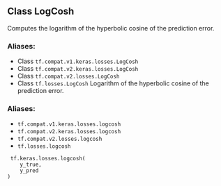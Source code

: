 ## Class LogCosh
Computes the logarithm of the hyperbolic cosine of the prediction error.
### Aliases:
- Class `tf.compat.v1.keras.losses.LogCosh`
- Class `tf.compat.v2.keras.losses.LogCosh`
- Class `tf.compat.v2.losses.LogCosh`
- Class `tf.losses.LogCosh`
Logarithm of the hyperbolic cosine of the prediction error.
### Aliases:
- `tf.compat.v1.keras.losses.logcosh`
- `tf.compat.v2.keras.losses.logcosh`
- `tf.compat.v2.losses.logcosh`
- `tf.losses.logcosh`

```
 tf.keras.losses.logcosh(
    y_true,
    y_pred
)
```
